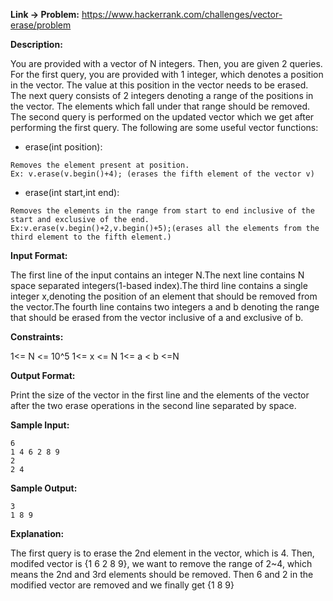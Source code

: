 
**Link -> Problem:**
	https://www.hackerrank.com/challenges/vector-erase/problem

**Description:**

You are provided with a vector of N integers. Then, you are given 2 queries. For the first query, you are provided with 1 integer, which denotes a position in the vector. The value at this position in the vector needs to be erased. The next query consists of 2 integers denoting a range of the positions in the vector. The elements which fall under that range should be removed. The second query is performed on the updated vector which we get after performing the first query.
The following are some useful vector functions:

- erase(int position):
```
Removes the element present at position.  
Ex: v.erase(v.begin()+4); (erases the fifth element of the vector v)
```
- erase(int start,int end):
```
Removes the elements in the range from start to end inclusive of the start and exclusive of the end.
Ex:v.erase(v.begin()+2,v.begin()+5);(erases all the elements from the third element to the fifth element.)
```
**Input Format:**

The first line of the input contains an integer N.The next line contains N space separated integers(1-based index).The third line contains a single integer x,denoting the position of an element that should be removed from the vector.The fourth line contains two integers a and b denoting the range that should be erased from the vector inclusive of a and exclusive of b.

**Constraints:**

1<= N <= 10^5
1<= x <= N
1<= a < b <=N


**Output Format:**

Print the size of the vector in the first line and the elements of the vector after the two erase operations in the second line separated by space.

**Sample Input:**
```
6
1 4 6 2 8 9
2
2 4
```
**Sample Output:**
```
3
1 8 9
```
**Explanation:**

The first query is to erase the 2nd element in the vector, which is 4. Then, modifed vector is {1 6 2 8 9}, we want to remove the range of 2~4, which means the 2nd and 3rd elements should be removed. Then 6 and 2 in the modified vector are removed and we finally get {1 8 9}
